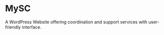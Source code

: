 # MySC
A WordPress Website offering coordination and support services with user-friendly interface.
